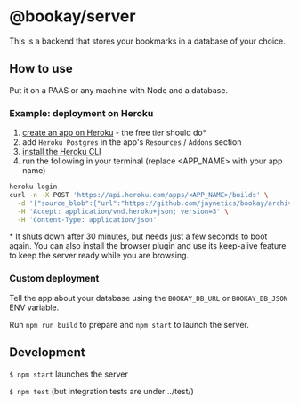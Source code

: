 # @bookay/server

This is a backend that stores your bookmarks in a database of your choice.

## How to use

Put it on a PAAS or any machine with Node and a database.

### Example: deployment on Heroku

1. [create an app on Heroku](https://heroku.com) - the free tier should do\*
2. add `Heroku Postgres` in the app's `Resources` / `Addons` section
3. [install the Heroku CLI](https://devcenter.heroku.com/articles/heroku-cli)
4. run the following in your terminal (replace <APP_NAME> with your app name)

```sh
heroku login
curl -n -X POST 'https://api.heroku.com/apps/<APP_NAME>/builds' \
  -d '{"source_blob":{"url":"https://github.com/jaynetics/bookay/archive/master.tar.gz"}}' \
  -H 'Accept: application/vnd.heroku+json; version=3' \
  -H 'Content-Type: application/json'
```

\* It shuts down after 30 minutes, but needs just a few seconds to boot again. You can also install the browser plugin and use its keep-alive feature to keep the server ready while you are browsing.

### Custom deployment

Tell the app about your database using the `BOOKAY_DB_URL` or `BOOKAY_DB_JSON` ENV variable.

Run `npm run build` to prepare and `npm start` to launch the server.

## Development

`$ npm start` launches the server

`$ npm test` (but integration tests are under ../test/)
